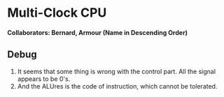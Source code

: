 # Multi-Clock CPU
#### Collaborators: Bernard, Armour (Name in Descending Order)

## Debug
1. It seems that some thing is wrong with the control part. All the signal appears to be 0's.
2. And the ALUres is the code of instruction, which cannot be tolerated.
